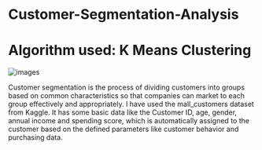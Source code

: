 # Customer-Segmentation-Analysis
# Algorithm used: K Means Clustering

![images](https://user-images.githubusercontent.com/77589822/120663781-f5f52b80-c4a7-11eb-8640-459d60d5c2a5.jpg)



Customer segmentation is the process of dividing customers into groups based on common characteristics so that companies can market to each group effectively and appropriately. I have used the mall_customers dataset from Kaggle. It has some basic data like the Customer ID, age, gender, annual income and spending score, which is automatically assigned to the customer based on the defined parameters like customer behavior and purchasing data.
